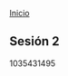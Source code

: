 <!-- No borrar o modificar -->
[Inicio](./index.md)

## Sesión 2


<!-- Su documentación aquí -->
1035431495

